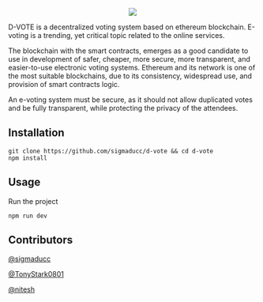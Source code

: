 <p align="center">
  <img src="https://i.imgur.com/vV10KU3.png">
</p>

D-VOTE is a decentralized voting system based on ethereum blockchain. E-voting is a trending, yet critical topic related to the online services.

The blockchain with the smart contracts, emerges as a good candidate to use in
development of safer, cheaper, more secure, more transparent, and easier-to-use electronic voting systems. Ethereum and its network is one of the most suitable blockchains, due to its consistency, widespread use, and provision of smart contracts logic.

An e-voting system must be secure, as it should not allow duplicated votes and be fully transparent, while protecting the privacy of the attendees.

## Installation

```
git clone https://github.com/sigmaducc/d-vote && cd d-vote
npm install
```

## Usage

Run the project

```
npm run dev
```

## Contributors

[@sigmaducc](https://github.com/sigmaducc)

[@TonyStark0801](https://github.com/TonyStark0801)

[@nitesh](https://github.com/nitesh0412)
